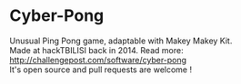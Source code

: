 # Cyber-Pong
Unusual Ping Pong game, adaptable with Makey Makey Kit. <br>
Made at hackTBILISI back in 2014. Read more: http://challengepost.com/software/cyber-pong <br>
It's open source and pull requests are welcome ! 
